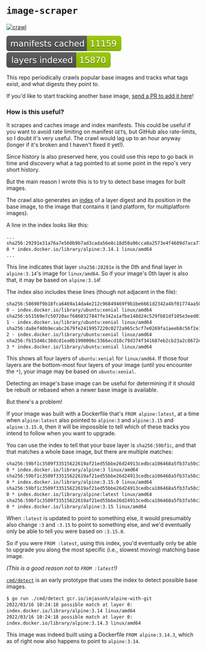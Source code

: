 # `image-scraper`

[![crawl](https://github.com/imjasonh/image-scraper/actions/workflows/crawl.yaml/badge.svg)](https://github.com/imjasonh/image-scraper/actions/workflows/crawl.yaml)

![manifests cached](./manifests-cached.svg)
![layers indexed](./layers-indexed.svg)

This repo periodically crawls popular base images and tracks what tags exist, and what digests they point to.

If you'd like to start tracking another base image, [send a PR to add it here](https://github.com/imjasonh/image-scraper/edit/main/images.txt)!

### How is this useful?

It scrapes and caches image and index manifests. This could be useful if you want to avoid rate limiting on manifest `GET`s, but GitHub also rate-limits, so I doubt it's very useful. The crawl would lag up to an hour anyway (longer if it's broken and I haven't fixed it yet!).

Since history is also preserved here, you could use this repo to go back in time and discovery what a tag pointed to at some point in the repo's very short history.

But the main reason I wrote this is to try to detect base images for built images.

The crawl also generates an [index](./index.txt) of a layer digest and its position in the base image, to the image that contains it (and platform, for multiplatform images).

A line in the index looks like this:

```
...
sha256:29291e31a76a7e560b9b7ad3cada56e8c18d50a96cca8a2573e4f4689d7aca77 0 * index.docker.io/library/alpine:3.14.1 linux/amd64
...
```

This line indicates that layer `sha256:28281e` is the 0th and final layer in `alpine:3.14`'s image for `linux/amd64`.
So if your image's 0th layer is also that, it may be based on `alpine:3.14`!

The index also includes these lines (though not adjacent in the file):

```
sha256:58690f9b18fca6469a14da4e212c96849469f9b1be6661d2342a4bf01774aa50 0 - index.docker.io/library/ubuntu:xenial linux/amd64
sha256:b51569e7c50720acf6860327847fe342a1afbe148d24c529fb81df105e3eed01 1 - index.docker.io/library/ubuntu:xenial linux/amd64
sha256:da8ef40b9ecabc2679fe2419957220c0272a965c5cf7e0269fa1aeeb8c56f2e1 2 - index.docker.io/library/ubuntu:xenial linux/amd64
sha256:fb15d46c38dcd1ea0b1990006c3366ecd10c79d374f341687eb2cb23a2c8672e 3 * index.docker.io/library/ubuntu:xenial linux/amd64
```

This shows all four layers of `ubuntu:xenial` for `linux/amd64`.
If those four layers are the bottom-most four layers of your image (until you encounter the `*`), your image may be based on `ubuntu:xenial`.

Detecting an image's base image can be useful for determining if it should be rebuilt or rebased when a newer base image is available.

But there's a problem!

If your image was built with a Dockerfile that's `FROM alpine:latest`, at a time when `alpine:latest` also pointed to `alpine:3` and `alpine:3.15` and `alpine:3.15.0`, then it will be impossible to tell which of these tracks you intend to follow when you want to upgrade.

You can use the index to tell that your base layer is `sha256:59bf1c`, and that that matches a whole base image, but there are multiple matches:

```
sha256:59bf1c3509f33515622619af21ed55bbe26d24913cedbca106468a5fb37a50c3 0 * index.docker.io/library/alpine:3 linux/amd64
sha256:59bf1c3509f33515622619af21ed55bbe26d24913cedbca106468a5fb37a50c3 0 * index.docker.io/library/alpine:3.15.0 linux/amd64
sha256:59bf1c3509f33515622619af21ed55bbe26d24913cedbca106468a5fb37a50c3 0 * index.docker.io/library/alpine:latest linux/amd64
sha256:59bf1c3509f33515622619af21ed55bbe26d24913cedbca106468a5fb37a50c3 0 * index.docker.io/library/alpine:3.15 linux/amd64
```

When `:latest` is updated to point to something else, it would presumably also change `:3` and `:3.15` to point to something else, and we'd eventually only be able to tell you were based on `:3.15.0`.

So if you were `FROM :latest`, using this index, you'd eventually only be able to upgrade you along the most specific (i.e., slowest moving) matching base image.

_(This is a good reason not to `FROM :latest`!)_

[`cmd/detect`](./cmd/detect) is an early prototype that uses the index to detect possible base images.

```
$ go run ./cmd/detect gcr.io/imjasonh/alpine-with-git
2022/03/16 10:24:18 possible match at layer 0: index.docker.io/library/alpine:3.14 linux/amd64
2022/03/16 10:24:18 possible match at layer 0: index.docker.io/library/alpine:3.14.3 linux/amd64
```

This image was indeed built using a Dockerfile `FROM alpine:3.14.3`, which as of right now also happens to point to `alpine:3.14`.
